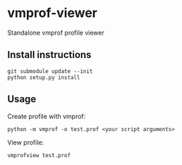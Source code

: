 # vmprof-viewer
Standalone vmprof profile viewer

## Install instructions

    git submodule update --init
    python setup.py install

## Usage
Create profile with vmprof:

    python -m vmprof -o test.prof <your script arguments>

View profile:

    vmprofview test.prof
